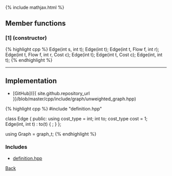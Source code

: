 {% include mathjax.html %}

## Member functions

### [1] (constructor)
{% highlight cpp %}
Edge(int s, int t);
Edge(int t);
Edge(int t, Flow f, int r);
Edge(int t, Flow f, int r, Cost c);
Edge(int t);
Edge(int t, Cost c);
Edge(int, int t);
{% endhighlight %}


---------------------------------------

## Implementation

- [GitHub]({{ site.github.repository_url }}/blob/master/cpp/include/graph/unweighted_graph.hpp)

{% highlight cpp %}
#include "definition.hpp"

class Edge {
public:
  using cost_type = int;
  int to;
  cost_type cost = 1;
  Edge(int, int t) : to(t) { ; }
};

using Graph = graph_t<Edge>;
{% endhighlight %}

### Includes

- [definition.hpp](definition)

[Back](../..)
